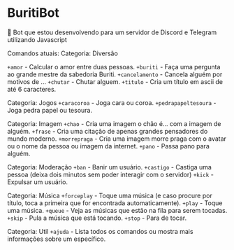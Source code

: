 # BuritiBot

🤖 Bot que estou desenvolvendo para um servidor de Discord e Telegram utilizando Javascript

Comandos atuais: 
Categoria: Diversão

```+amor``` - Calcular o amor entre duas pessoas.
```+buriti``` - Faça uma pergunta ao grande mestre da sabedoria Buriti.
```+cancelamento``` - Cancela alguém por motivos de ...
```+chutar``` - Chutar alguem.
```+titulo``` - Cria um título em ascii de até 6 caracteres.

Categoria: Jogos
```+caracoroa``` - Joga cara ou coroa.
```+pedrapapeltesoura``` - Joga pedra papel ou tesoura.

Categoria: Imagem
```+chao``` - Cria uma imagem o chão é... com a imagem de alguém.
```+frase``` - Cria uma citação de apenas grandes pensadores do mundo moderno.
```+morrepraga``` - Cria uma imagem morre praga com o avatar ou o nome da pessoa ou imagem da internet.
```+pano``` - Passa pano para alguém.

Categoria: Moderação
```+ban``` - Banir um usuário.
```+castigo``` - Castiga uma pessoa (deixa dois minutos sem poder interagir com o servidor)
```+kick``` - Expulsar um usuário.

Categoria: Música
```+forceplay``` - Toque uma música (e caso procure por título, toca a primeira que for encontrada automaticamente).
```+play``` - Toque uma música.
```+queue``` - Veja as músicas que estão na fila para serem tocadas.
```+skip``` - Pula a música que está tocando.
```+stop``` - Para de tocar.

Categoria: Util
```+ajuda``` - Lista todos os comandos ou mostra mais informações sobre um específico.
